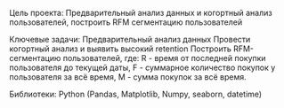 Цель проекта: Предварительный анализ данных и когортный анализ пользователей, построить RFM сегментацию пользователей

Ключевые задачи: 
Предварительный анализ данных 
Провести когортный анализ и выявить высокий retention 
Построить RFM-сегментацию пользователей, где: R - время от последней покупки пользователя до текущей даты, F - суммарное количество покупок у пользователя за всё время, M - сумма покупок за всё время. 

Библиотеки: Python (Pandas, Matplotlib, Numpy, seaborn, datetime)
